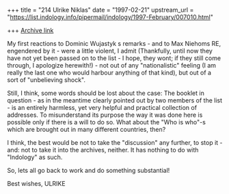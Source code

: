 +++
title = "214 Ulrike Niklas"
date = "1997-02-21"
upstream_url = "https://list.indology.info/pipermail/indology/1997-February/007010.html"

+++
[Archive link](https://list.indology.info/pipermail/indology/1997-February/007010.html)

My first reactions to Dominic Wujastyk s remarks - and to Max Niehoms RE, 
engendered by it - were a little violent, I admit (Thankfully, until now
they have not yet been passed on to the list - I hope, they wont; if they 
still come through, I apologize herewith!) - not out of any 
"nationalistic" feeling (I am really the last one who would harbour 
anything of that kind), but out of a sort of "unbelieving shock".

Still, I think, some words should be lost about the case:
The booklet in question - as in the meantime clearly pointed out by two 
members of the list - is an entirely harmless, yet very helpful and 
practical collection of addresses. To misunderstand its purpose the way 
it was done here is possible only if there is a will to do so. 
What about the "Who is who"-s which are brought out in many different 
countries, then? 

I think, the best would be not to take the "discussion" any further, to 
stop it - and: not to take it into the archives, neither. It has nothing 
to do with "Indology" as such.

So, lets all go back to work and do something substantial!

Best wishes, ULRIKE





